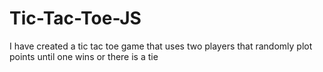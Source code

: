 # Tic-Tac-Toe-JS


I have created a tic tac toe game that uses two players that randomly plot points until one wins or there is a tie
